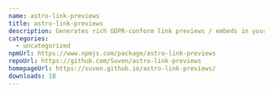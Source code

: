 ```yaml
---
name: astro-link-previews
title: astro-link-previews
description: Generates rich GDPR-conform link previews / embeds in your astro project.
categories:
  - uncategorized
npmUrl: https://www.npmjs.com/package/astro-link-previews
repoUrl: https://github.com/Suven/astro-link-previews
homepageUrl: https://suven.github.io/astro-link-previews/
downloads: 18
---
```

